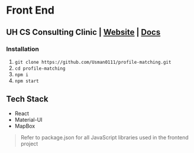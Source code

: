 # Front End

## UH CS Consulting Clinic | [Website](http://scmatch.cs.uh.edu) | [Docs](https://docs.google.com/document/d/1qAKRZRM-IT5l_4MUn2Y0_DtkMkUm9Him8XRKAZrxHXM/edit?usp=sharing)

### Installation

1. `git clone https://github.com/Usman0111/profile-matching.git`
2. `cd profile-matching`
3. `npm i`
4. `npm start`

## Tech Stack

- React
- Material-UI
- MapBox

> Refer to package.json for all JavaScript libraries used in the frontend project
